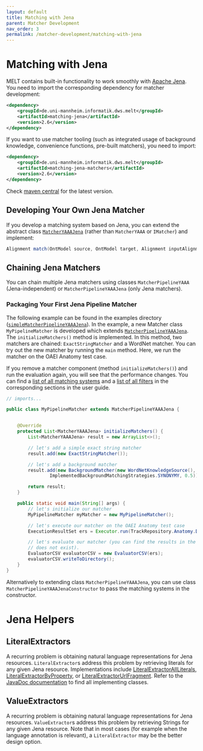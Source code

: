 ```yaml
---
layout: default
title: Matching with Jena
parent: Matcher Development
nav_order: 3
permalink: /matcher-development/matching-with-jena
---
```


# Matching with Jena
MELT contains built-in functionality to work smoothly with [Apache Jena](https://jena.apache.org/). You need to import the corresponding dependency for matcher development:

```xml
<dependency>
    <groupId>de.uni-mannheim.informatik.dws.melt</groupId>
    <artifactId>matching-jena</artifactId>
    <version>2.6</version>
</dependency>
```

If you want to use matcher tooling (such as integrated usage of background knowledge, convenience functions, pre-built matchers), you need to import:
```xml
<dependency>
    <groupId>de.uni-mannheim.informatik.dws.melt</groupId>
    <artifactId>matching-jena-matchers</artifactId>
    <version>2.6</version>
</dependency>
```

Check [maven central](https://mvnrepository.com/artifact/de.uni-mannheim.informatik.dws.melt/matching-jena) for the latest version.


## Developing Your Own Jena Matcher
If you develop a matching system based on Jena, you can extend the abstract class [`MatcherYAAAJena`](https://github.com/dwslab/melt/blob/master/matching-jena/src/main/java/de/uni_mannheim/informatik/dws/melt/matching_jena/MatcherYAAAJena.java) (rather than `MatcherYAAA` or `IMatcher`) and implement: 
```java
Alignment match(OntModel source, OntModel target, Alignment inputAlignment, Properties properties)
```

## Chaining Jena Matchers
You can chain multiple Jena matchers using classes `MatcherPipelineYAAA` (Jena-independent) or `MatcherPipelineYAAAJena` (only Jena matchers).

### Packaging Your First Jena Pipeline Matcher
The following example can be found in the examples directory ([`simpleMatcherPipelineYAAAJena`](https://github.com/dwslab/melt/tree/master/examples/simpleMatcherPipelineYAAAJena)).
In the example, a new Matcher class `MyPipelineMatcher` is developed which extends [`MatcherPipelineYAAAJena`](https://github.com/dwslab/melt/blob/master/matching-jena/src/main/java/de/uni_mannheim/informatik/dws/melt/matching_jena/MatcherPipelineYAAAJena.java). 
The `initializeMatchers()` method is implemented. In this method, two matchers are chained: `ExactStringMatcher` and a WordNet matcher.
You can try out the new matcher by running the `main` method. Here, we run the matcher on the OAEI Anatomy test case. 

If you remove a matcher component (method `initializeMatchers()`) and run the evaluation again, you will see that the performance changes.
You can find a [list of all matching systems](https://dwslab.github.io/melt/matcher-components/full-matcher-list) and a [list of all filters](https://dwslab.github.io/melt/matcher-components/full-filter-list) in the corresponding sections in the user guide.

```java
// imports...

public class MyPipelineMatcher extends MatcherPipelineYAAAJena {


    @Override
    protected List<MatcherYAAAJena> initializeMatchers() {
        List<MatcherYAAAJena> result = new ArrayList<>();

        // let's add a simple exact string matcher
        result.add(new ExactStringMatcher());

        // let's add a background matcher
        result.add(new BackgroundMatcher(new WordNetKnowledgeSource(),
                ImplementedBackgroundMatchingStrategies.SYNONYMY, 0.5));

        return result;
    }

    public static void main(String[] args) {
        // let's initialize our matcher
        MyPipelineMatcher myMatcher = new MyPipelineMatcher();

        // let's execute our matcher on the OAEI Anatomy test case
        ExecutionResultSet ers = Executor.run(TrackRepository.Anatomy.Default.getFirstTestCase(), myMatcher);

        // let's evaluate our matcher (you can find the results in the `results` folder (will be created if it
        // does not exist).
        EvaluatorCSV evaluatorCSV = new EvaluatorCSV(ers);
        evaluatorCSV.writeToDirectory();
    }
}
```

Alternatively to extending class `MatcherPipelineYAAAJena`, you can use class `MatcherPipelineYAAAJenaConstructor` to pass the matching systems in the constructor.


# Jena Helpers

## LiteralExtractors
A recurring problem is obtaining natural language representations for Jena resources. `LiteralExtractor`s address this problem by retrieving literals for any given Jena resource. Implementations include [LiteralExtractorAllLiterals](https://github.com/dwslab/melt/blob/master/matching-jena-matchers/src/main/java/de/uni_mannheim/informatik/dws/melt/matching_jena_matchers/util/literalExtractors/LiteralExtractorAllLiterals.java), [LiteralExtractorByProperty](), or [LiteralExtractorUrlFragment](https://github.com/dwslab/melt/blob/master/matching-jena-matchers/src/main/java/de/uni_mannheim/informatik/dws/melt/matching_jena_matchers/util/literalExtractors/LiteralExtractorUrlFragment.java). Refer to the [JavaDoc documentation](https://javadoc.io/doc/de.uni-mannheim.informatik.dws.melt/matching-jena-matchers/latest/index.html) to find all implementing classes.

## ValueExtractors
A recurring problem is obtaining natural language representations for Jena resources. `ValueExtractor`s address this problem by retrieving Strings for any given Jena resource. Note that in most cases (for example when the language annotation is relevant), a `LiteralExtractor` may be the better design option.
